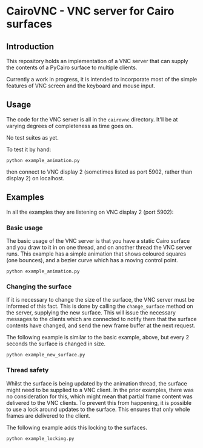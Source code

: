 # CairoVNC - VNC server for Cairo surfaces

## Introduction

This repository holds an implementation of a VNC server that can supply the contents of a
PyCairo surface to multiple clients.

Currently a work in progress, it is intended to incorporate most of the simple features of
VNC screen and the keyboard and mouse input.

## Usage

The code for the VNC server is all in the `cairovnc` directory. It'll be at varying degrees
of completeness as time goes on.

No test suites as yet.

To test it by hand:

    python example_animation.py

then connect to VNC display 2 (sometimes listed as port 5902, rather than display 2) on
localhost.

## Examples

In all the examples they are listening on VNC display 2 (port 5902):


### Basic usage

The basic usage of the VNC server is that you have a static Cairo surface and you draw to
it in on one thread, and on another thread the VNC server runs. This example has a simple
animation that shows coloured squares (one bounces), and a bezier curve which has a moving
control point.

    python example_animation.py

### Changing the surface

If it is necessary to change the size of the surface, the VNC server must be informed of
this fact. This is done by calling the `change_surface` method on the server, supplying
the new surface. This will issue the necessary messages to the clients which are connected
to notify them that the surface contents have changed, and send the new frame buffer at
the next request.

The following example is similar to the basic example, above, but every 2 seconds the
surface is changed in size.

    python example_new_surface.py

### Thread safety

Whilst the surface is being updated by the animation thread, the surface might need to
be supplied to a VNC client. In the prior examples, there was no consideration for this,
which might mean that partial frame content was delivered to the VNC clients. To prevent
this from happening, it is possible to use a lock around updates to the surface. This
ensures that only whole frames are delivered to the client.

The following example adds this locking to the surfaces.

    python example_locking.py
